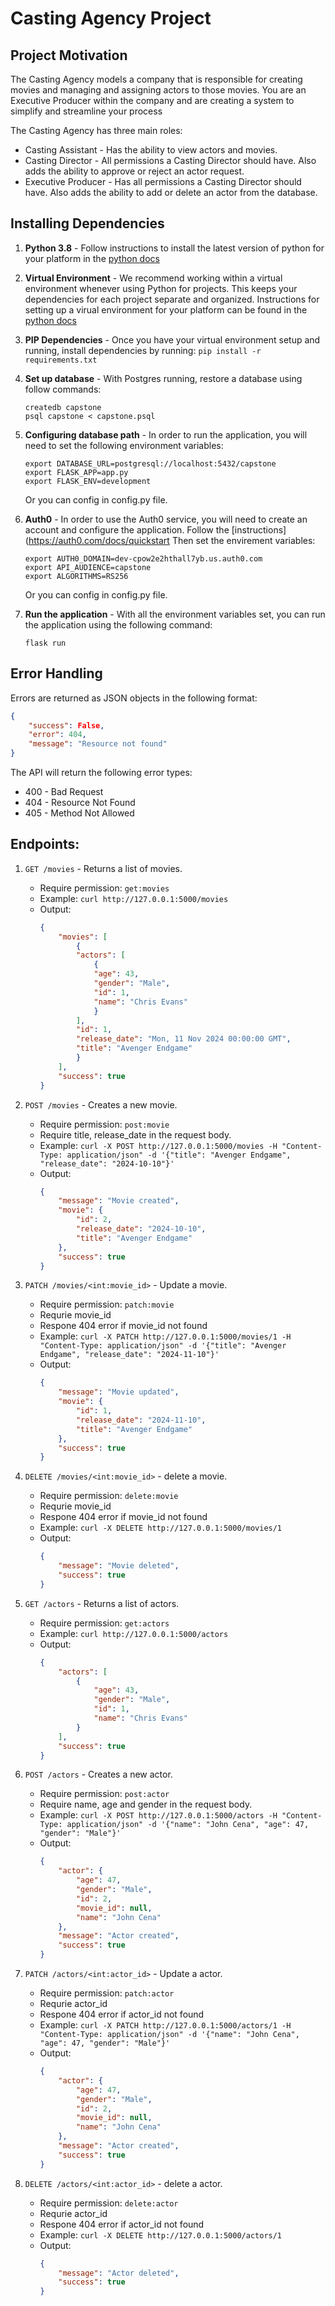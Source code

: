 # Casting Agency Project

## Project Motivation
The Casting Agency models a company that is responsible for creating movies and managing and assigning actors to those movies. You are an Executive Producer within the company and are creating a system to simplify and streamline your process

The Casting Agency has three main roles:
- Casting Assistant - Has the ability to view actors and movies.
- Casting Director - All permissions a Casting Director should have. Also adds the ability to approve or reject an actor request.
- Executive Producer - Has all permissions a Casting Director should have. Also adds the ability to add or delete an actor from the database.

## Installing Dependencies
1. **Python 3.8** - Follow instructions to install the latest version of python for your platform in the [python docs](https://docs.python.org/3/using/unix.html#getting-and-installing-the-latest-version-of-python)

2. **Virtual Environment** - We recommend working within a virtual environment whenever using Python for projects. This keeps your dependencies for each project separate and organized. Instructions for setting up a virual environment for your platform can be found in the [python docs](https://packaging.python.org/guides/installing-using-pip-and-virtual-environments/)

3. **PIP Dependencies** - Once you have your virtual environment setup and running, install dependencies by running:
```pip install -r requirements.txt ```

4. **Set up database** - With Postgres running, restore a database using follow commands:
    ```
    createdb capstone
    psql capstone < capstone.psql
    ```

5. **Configuring database path** - In order to run the application, you will need to set the following environment variables:
    ```
    export DATABASE_URL=postgresql://localhost:5432/capstone
    export FLASK_APP=app.py
    export FLASK_ENV=development
    ```
    Or you can config in config.py file.
6. **Auth0** - In order to use the Auth0 service, you will need to create an account and configure the application. Follow the [instructions](https://auth0.com/docs/quickstart
    Then set the envirement variables:
    ```
    export AUTH0_DOMAIN=dev-cpow2e2hthall7yb.us.auth0.com
    export API_AUDIENCE=capstone
    export ALGORITHMS=RS256
    ```
    Or you can config in config.py file.
6. **Run the application** - With all the environment variables set, you can run the application using the following command:
    ```
    flask run
    ```
## Error Handling
Errors are returned as JSON objects in the following format:
```json
{
    "success": False,
    "error": 404,
    "message": "Resource not found"
}
```
      

The API will return the following error types:
- 400 - Bad Request
- 404 - Resource Not Found
- 405 - Method Not Allowed

## Endpoints:
1.  `GET /movies` - Returns a list of movies.
    - Require permission: `get:movies`
    - Example: `curl http://127.0.0.1:5000/movies`
    - Output:
        ```json
        {
            "movies": [
                {
                "actors": [
                    {
                    "age": 43,
                    "gender": "Male",
                    "id": 1,
                    "name": "Chris Evans"
                    }
                ],
                "id": 1,
                "release_date": "Mon, 11 Nov 2024 00:00:00 GMT",
                "title": "Avenger Endgame"
                }
            ],
            "success": true
        }
        ```

2. `POST /movies` - Creates a new movie.
    - Require permission: `post:movie`
    - Require title, release_date in the request body.
    - Example: `curl -X POST http://127.0.0.1:5000/movies -H "Content-Type: application/json" -d '{"title": "Avenger Endgame", "release_date": "2024-10-10"}'`
    - Output:
        ```json
        {
            "message": "Movie created",
            "movie": {
                "id": 2,
                "release_date": "2024-10-10",
                "title": "Avenger Endgame"
            },
            "success": true
        }
        ```
        
3. `PATCH /movies/<int:movie_id>` - Update a movie.
    - Require permission: `patch:movie`
    - Requrie movie_id
    - Respone 404 error if movie_id not found
    - Example: `curl -X PATCH http://127.0.0.1:5000/movies/1 -H "Content-Type: application/json" -d '{"title": "Avenger Endgame", "release_date": "2024-11-10"}'`
    - Output:
        ```json
        {
            "message": "Movie updated",
            "movie": {
                "id": 1,
                "release_date": "2024-11-10",
                "title": "Avenger Endgame"
            },
            "success": true
        }
        ```

4. `DELETE /movies/<int:movie_id>` - delete a movie.
    - Require permission: `delete:movie`
    - Requrie movie_id
    - Respone 404 error if movie_id not found
    - Example: `curl -X DELETE http://127.0.0.1:5000/movies/1`
    - Output:
        ```json
        {
            "message": "Movie deleted",
            "success": true
        }
        ```

5. `GET /actors` - Returns a list of actors.
    - Require permission: `get:actors`
    - Example: `curl http://127.0.0.1:5000/actors`
    - Output:
        ```json
        {
            "actors": [
                {
                    "age": 43,
                    "gender": "Male",
                    "id": 1,
                    "name": "Chris Evans"
                }
            ],
            "success": true
        }
        ```
6. `POST /actors` - Creates a new actor.
    - Require permission: `post:actor`
    - Require name, age and gender in the request body.
    - Example: `curl -X POST http://127.0.0.1:5000/actors -H "Content-Type: application/json" -d '{"name": "John Cena", "age": 47, "gender": "Male"}'`
    - Output:
        ```json
        {
            "actor": {
                "age": 47,
                "gender": "Male",
                "id": 2,
                "movie_id": null,
                "name": "John Cena"
            },
            "message": "Actor created",
            "success": true
        }
        ```

7. `PATCH /actors/<int:actor_id>` - Update a actor.
    - Require permission: `patch:actor`
    - Requrie actor_id
    - Respone 404 error if actor_id not found
    - Example: `curl -X PATCH http://127.0.0.1:5000/actors/1 -H "Content-Type: application/json" -d '{"name": "John Cena", "age": 47, "gender": "Male"}'`
    - Output:
        ```json
        {
            "actor": {
                "age": 47,
                "gender": "Male",
                "id": 2,
                "movie_id": null,
                "name": "John Cena"
            },
            "message": "Actor created",
            "success": true
        }
        ```

8. `DELETE /actors/<int:actor_id>` - delete a actor.
    - Require permission: `delete:actor`
    - Requrie actor_id
    - Respone 404 error if actor_id not found
    - Example: `curl -X DELETE http://127.0.0.1:5000/actors/1`
    - Output:
        ```json
        {
            "message": "Actor deleted",
            "success": true
        }
        ```

